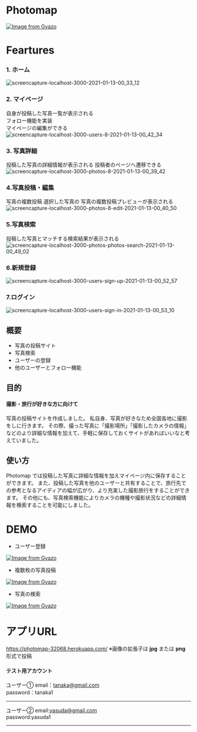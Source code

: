 # Photomap
[![Image from Gyazo](https://i.gyazo.com/a977fb9ca96c48ca83f5854d856128f4.png)](https://gyazo.com/a977fb9ca96c48ca83f5854d856128f4)

# Feartures

### 1. ホーム
![screencapture-localhost-3000-2021-01-13-00_33_12](https://user-images.githubusercontent.com/73719069/104337422-d2513900-5538-11eb-9754-014f69e9b687.png)

### 2. マイページ
自身が投稿した写真一覧が表示される  
フォロー機能を実装  
マイページの編集ができる  
![screencapture-localhost-3000-users-8-2021-01-13-00_42_34](https://user-images.githubusercontent.com/73719069/104337872-47bd0980-5539-11eb-9dfe-10e2a06ade6f.jpg)

### 3. 写真詳細  
投稿した写真の詳細情報が表示される
投稿者のページへ遷移できる
![screencapture-localhost-3000-photos-8-2021-01-13-00_39_42](https://user-images.githubusercontent.com/73719069/104337244-9cac5000-5538-11eb-8134-3215c7127d52.jpg)

### 4.写真投稿・編集
写真の複数投稿
選択した写真の
写真の複数投稿プレビューが表示される
![screencapture-localhost-3000-photos-8-edit-2021-01-13-00_40_50](https://user-images.githubusercontent.com/73719069/104337478-e137eb80-5538-11eb-86c3-7322360633b8.jpg)

### 5.写真検索<br>
投稿した写真とマッチする検索結果が表示される
![screencapture-localhost-3000-photos-photos-search-2021-01-13-00_49_02](https://user-images.githubusercontent.com/73719069/104337796-34aa3980-5539-11eb-94a3-bed5ad7b8efa.jpg)

### 6.新規登録
![screencapture-localhost-3000-users-sign-up-2021-01-13-00_52_57](https://user-images.githubusercontent.com/73719069/104338538-f7927700-5539-11eb-9518-eb7a83401cf8.jpg)

### 7.ログイン
![screencapture-localhost-3000-users-sign-in-2021-01-13-00_53_10](https://user-images.githubusercontent.com/73719069/104338580-01b47580-553a-11eb-95a9-170a36eafd37.jpg)


## 概要
  - 写真の投稿サイト
  - 写真検索
  - ユーザーの登録
  - 他のユーザーとフォロー機能

## 目的
  #### 撮影・旅行が好きな方に向けて
  写真の投稿サイトを作成しました。
私自身、写真が好きなため全国各地に撮影をしに行きます。
その際、撮った写真に「撮影場所」「撮影したカメラの情報」などのより詳細な情報を加えて、手軽に保存しておくサイトがあればいいなと考えていました。

## 使い方
  Photomap では投稿した写真に詳細な情報を加えマイページ内に保存することができます。
また、投稿した写真を他のユーザーと共有することで、旅行先での参考となるアイディアの幅が広がり、より充実した撮影旅行をすることができます。
その他にも、写真検索機能によりカメラの機種や撮影状況などの詳細情報を検索することを可能にしました。

# DEMO
- ユーザー登録

[![Image from Gyazo](https://i.gyazo.com/786da03ef7f071eae22570208ede9dd9.gif)](https://gyazo.com/786da03ef7f071eae22570208ede9dd9)


- 複数枚の写真投稿

[![Image from Gyazo](https://i.gyazo.com/6898ef63688ef9d86df3902c4c5ef9b1.gif)](https://gyazo.com/6898ef63688ef9d86df3902c4c5ef9b1)


- 写真の検索

[![Image from Gyazo](https://i.gyazo.com/25eda96c665d22ed4245288f98cca3bd.gif)](https://gyazo.com/25eda96c665d22ed4245288f98cca3bd)


# アプリURL
https://photomap-32068.herokuapp.com/
※画像の拡張子は **jpg** または **png** 形式で投稿

#### テスト用アカウント

ユーザー①
email：tanaka@gmail.com  
password：tanaka1  

***

ユーザー②
email:yasuda@gmail.com  
password:yasuda1

***

